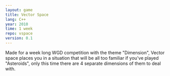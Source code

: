 ```yaml
---
layout: game
title: Vector Space
lang: C++
year: 2010
time: 1 week
repo: vspace
version: 0.1
---
```

Made for a week long WGD competition with the theme "Dimension",
Vector space places you in a situation that will be all too
familiar if you've played "Asteroids", only this time there are 4
separate dimensions of them to deal with.
